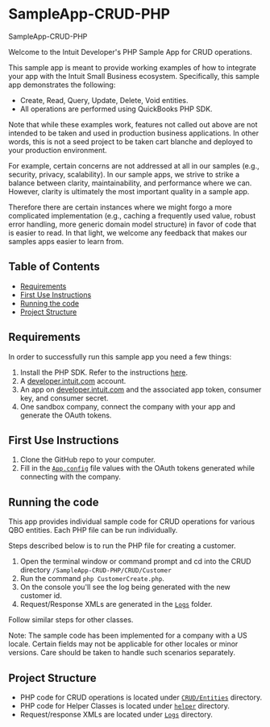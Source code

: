 # SampleApp-CRUD-PHP
SampleApp-CRUD-PHP

<p>Welcome to the Intuit Developer's PHP Sample App for CRUD operations.</p>
<p>This sample app is meant to provide working examples of how to integrate your app with the Intuit Small Business ecosystem. Specifically, this sample app demonstrates the following:</p>

<ul>
	<li>Create, Read, Query, Update, Delete, Void entities.</li>
	<li>All operations are performed using QuickBooks PHP SDK.</li>
</ul>

<p>Note that while these examples work, features not called out above are not intended to be taken and used in production business applications. In other words, this is not a seed project to be taken cart blanche and deployed to your production environment.</p>  

<p>For example, certain concerns are not addressed at all in our samples (e.g., security, privacy, scalability). In our sample apps, we strive to strike a balance between clarity, maintainability, and performance where we can. However, clarity is ultimately the most important quality in a sample app.</p>

<p>Therefore there are certain instances where we might forgo a more complicated implementation (e.g., caching a frequently used value, robust error handling, more generic domain model structure) in favor of code that is easier to read. In that light, we welcome any feedback that makes our samples apps easier to learn from.</p>

## Table of Contents

* [Requirements](#requirements)
* [First Use Instructions](#first-use-instructions)
* [Running the code](#running-the-code)
* [Project Structure](#project-structure)


## Requirements

In order to successfully run this sample app you need a few things:

1. Install the PHP SDK. Refer to the instructions [here](https://developer.intuit.com/docs/0100_quickbooks_online/0400_tools/0005_accounting/0209_php/0002_install_the_php_sdk).
2. A [developer.intuit.com](http://developer.intuit.com) account.
3. An app on [developer.intuit.com](http://developer.intuit.com) and the associated app token, consumer key, and consumer secret.
4. One sandbox company, connect the company with your app and generate the OAuth tokens.

## First Use Instructions

1. Clone the GitHub repo to your computer.
2. Fill in the [`App.config`](CRUD/App.config) file values with the OAuth tokens generated while connecting with the company.

## Running the code

This app provides individual sample code for CRUD operations for various QBO entities.
Each PHP file can be run individually.

Steps described below is to run the PHP file for creating a customer.

1. Open the terminal window or command prompt and cd into the CRUD directory `/SampleApp-CRUD-PHP/CRUD/Customer`
2. Run the command `php CustomerCreate.php`.
3. On the console you'll see the log being generated with the new customer id.
4. Request/Response XMLs are generated in the [`Logs`](CRUD/Logs) folder.

Follow similar steps for other classes.

Note: The sample code has been implemented for a company with a US locale. Certain fields may not be applicable for other locales or minor versions. Care should be taken to handle such scenarios separately.

## Project Structure

* PHP code for CRUD operations is located under [`CRUD/Entities`](CRUD/Entities) directory.
* PHP code for Helper Classes is located under [`helper`](CRUD/helper) directory.
* Request/response XMLs are located under [`Logs`](CRUD/Logs) directory.

